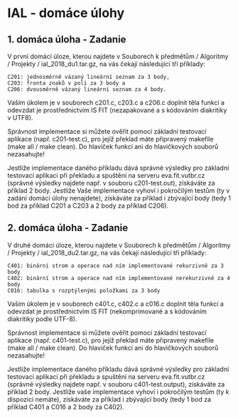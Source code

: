 # IAL - domáce úlohy

## 1. domáca úloha - Zadanie 

V první domácí úloze, kterou najdete v Souborech k předmětům / Algoritmy / Projekty / ial_2018_du1.tar.gz,  na vás čekají následující tři příklady:

    C201: jednosměrně vázaný lineární seznam za 3 body,  
    C203: fronta znaků v poli za 3 body a  
    C206: dvousměrně vázaný lineární seznam za 4 body.  

Vaším úkolem je v souborech c201.c, c203.c a c206.c doplnit těla funkcí a odevzdat je prostřednictvím IS FIT (nezapakované a s kódováním diakritiky v UTF8).

Správnost implementace si můžete ověřit pomocí základní testovací aplikace (např. c201-test.c), pro jejíž překlad máte připravený makefile (make all / make clean). Do hlaviček funkcí ani do hlavičkových souborů nezasahujte!

Jestliže implementace daného příkladu dává správné výsledky pro základní testovací aplikaci při překladu a spuštění na serveru eva.fit.vutbr.cz (správné výsledky najdete např. v souboru c201-test.out), získáváte za příklad 2 body. Jestliže Vaše implementace vyhoví i pokročilým testům (ty v zadání domácí úlohy nenajdete), získáváte za příklad i zbývající body (tedy 1 bod za příklad C201 a C203 a 2 body za příklad C206).

## 2. domáca úloha - Zadanie

V druhé domácí úloze, kterou najdete v Souborech k předmětům / Algoritmy / Projekty / ial_2018_du2.tar.gz, na vás čekají následující tři příklady:

    C401: binární strom a operace nad ním implementované rekurzivně za 3 body  
    C402: binární strom a operace nad ním implementované nerekurzivně za 4 body  
    C016: tabulka s rozptýlenými položkami za 3 body  

Vaším úkolem je v souborech c401.c, c402.c a c016.c doplnit těla funkcí a odevzdat je prostřednictvím IS FIT (nekomprimované a s kódováním diakritiky podle UTF-8).

Správnost implementace si můžete ověřit pomocí základní testovací aplikace (např. c401-test.c), pro jejíž překlad máte připravený makefile (make all / make clean). Do hlaviček funkcí ani do hlavičkových souborů nezasahujte!

Jestliže implementace daného příkladu dává správné výsledky pro základní testovací aplikaci při překladu a spuštění na serveru eva.fit.vutbr.cz (správné výsledky najdete např. v souboru c401-test.output), získáváte za příklad 2 body. Jestliže vaše implementace vyhoví i pokročilým testům (ty k dispozici nemáte), získáváte za příklad i zbývající body (tedy 1 bod za příklad C401 a C016 a 2 body za C402).
